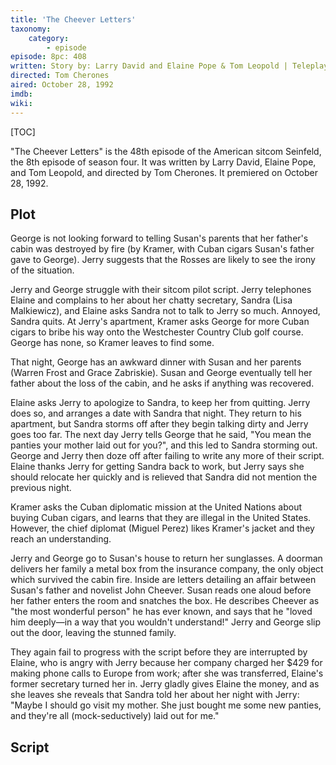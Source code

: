 ```yaml
---
title: 'The Cheever Letters'
taxonomy:
    category:
        - episode
episode: 8pc: 408         
written: Story by: Larry David and Elaine Pope & Tom Leopold | Teleplay by: Larry David
directed: Tom Cherones
aired: October 28, 1992
imdb: 
wiki: 
---
```


[TOC]

"The Cheever Letters" is the 48th episode of the American sitcom Seinfeld, the 8th episode of season four. It was written by Larry David, Elaine Pope, and Tom Leopold, and directed by Tom Cherones. It premiered on October 28, 1992.

## Plot

George is not looking forward to telling Susan's parents that her father's cabin was destroyed by fire (by Kramer, with Cuban cigars Susan's father gave to George). Jerry suggests that the Rosses are likely to see the irony of the situation.

Jerry and George struggle with their sitcom pilot script. Jerry telephones Elaine and complains to her about her chatty secretary, Sandra (Lisa Malkiewicz), and Elaine asks Sandra not to talk to Jerry so much. Annoyed, Sandra quits. At Jerry's apartment, Kramer asks George for more Cuban cigars to bribe his way onto the Westchester Country Club golf course. George has none, so Kramer leaves to find some.

That night, George has an awkward dinner with Susan and her parents (Warren Frost and Grace Zabriskie). Susan and George eventually tell her father about the loss of the cabin, and he asks if anything was recovered.

Elaine asks Jerry to apologize to Sandra, to keep her from quitting. Jerry does so, and arranges a date with Sandra that night. They return to his apartment, but Sandra storms off after they begin talking dirty and Jerry goes too far. The next day Jerry tells George that he said, "You mean the panties your mother laid out for you?", and this led to Sandra storming out. George and Jerry then doze off after failing to write any more of their script. Elaine thanks Jerry for getting Sandra back to work, but Jerry says she should relocate her quickly and is relieved that Sandra did not mention the previous night.

Kramer asks the Cuban diplomatic mission at the United Nations about buying Cuban cigars, and learns that they are illegal in the United States. However, the chief diplomat (Miguel Perez) likes Kramer's jacket and they reach an understanding.

Jerry and George go to Susan's house to return her sunglasses. A doorman delivers her family a metal box from the insurance company, the only object which survived the cabin fire. Inside are letters detailing an affair between Susan's father and novelist John Cheever. Susan reads one aloud before her father enters the room and snatches the box. He describes Cheever as "the most wonderful person" he has ever known, and says that he "loved him deeply—in a way that you wouldn't understand!" Jerry and George slip out the door, leaving the stunned family.

They again fail to progress with the script before they are interrupted by Elaine, who is angry with Jerry because her company charged her $429 for making phone calls to Europe from work; after she was transferred, Elaine's former secretary turned her in. Jerry gladly gives Elaine the money, and as she leaves she reveals that Sandra told her about her night with Jerry: "Maybe I should go visit my mother. She just bought me some new panties, and they're all (mock-seductively) laid out for me."

## Script
